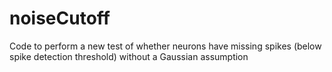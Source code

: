 # noiseCutoff
Code to perform a new test of whether neurons have missing spikes (below spike detection threshold) without a Gaussian assumption
